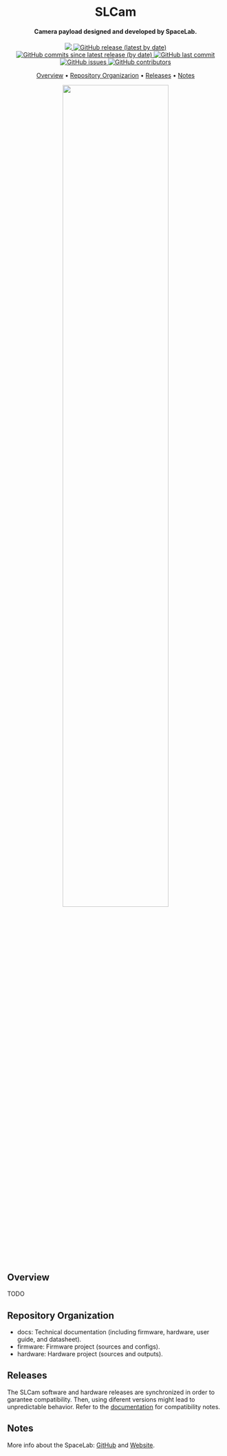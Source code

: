 <h1 align="center">
    SLCam
    <br>
</h1>

<h4 align="center">Camera payload designed and developed by SpaceLab.</h4>

<p align="center">
    <a href="https://github.com/spacelab-ufsc/spacelab#versioning">
        <img src="https://img.shields.io/badge/status-in%20development-red?style=for-the-badge">
    </a>
    <a href="https://github.com/spacelab-ufsc/slcam/releases">
        <img alt="GitHub release (latest by date)" src="https://img.shields.io/github/v/release/spacelab-ufsc/slcam?style=for-the-badge">
    </a>
    <a href="https://github.com/spacelab-ufsc/slcam/releases">
        <img alt="GitHub commits since latest release (by date)" src="https://img.shields.io/github/commits-since/spacelab-ufsc/slcam/latest?style=for-the-badge">
    </a>
    <a href="https://github.com/spacelab-ufsc/slcam/commits/main">
        <img alt="GitHub last commit" src="https://img.shields.io/github/last-commit/spacelab-ufsc/slcam?style=for-the-badge">
    </a>
    <a href="https://github.com/spacelab-ufsc/slcam/issues">
        <img alt="GitHub issues" src="https://img.shields.io/github/issues/spacelab-ufsc/slcam?style=for-the-badge">
    </a>
    <a href="https://github.com/spacelab-ufsc/slcam/graphs/contributors">
        <img alt="GitHub contributors" src="https://img.shields.io/github/contributors/spacelab-ufsc/slcam?color=yellow&style=for-the-badge">
    </a>
</p>

<p align="center">
    <a href="#overview">Overview</a> •
    <a href="#repository-organization">Repository Organizarion</a> •
    <a href="#releases">Releases</a> •
    <a href="#notes">Notes</a>
</p>

<p align="center">
    <img width="70%" src="https://github.com/spacelab-ufsc/slcam/blob/main/docs/user_manual/figures/slcam-pcb-3d.png">
</p>

## Overview

TODO

## Repository Organization

* docs: Technical documentation (including firmware, hardware, user guide, and datasheet).
* firmware: Firmware project (sources and configs).
* hardware: Hardware project (sources and outputs).

## Releases

The SLCam software and hardware releases are synchronized in order to garantee compatibility. Then, using diferent versions might lead to unpredictable behavior. Refer to the [documentation](https://github.com/spacelab-ufsc/slcam/tree/main/doc) for compatibility notes.

## Notes

More info about the SpaceLab: [GitHub](https://github.com/spacelab-ufsc/spacelab) and [Website](https://spacelab.ufsc.br/en/home/).
